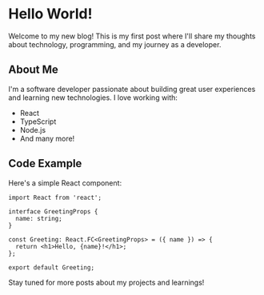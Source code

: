 # Hello World!

Welcome to my new blog! This is my first post where I'll share my thoughts about technology, programming, and my journey as a developer.

## About Me

I'm a software developer passionate about building great user experiences and learning new technologies. I love working with:

- React
- TypeScript
- Node.js
- And many more!

## Code Example

Here's a simple React component:

```tsx
import React from 'react';

interface GreetingProps {
  name: string;
}

const Greeting: React.FC<GreetingProps> = ({ name }) => {
  return <h1>Hello, {name}!</h1>;
};

export default Greeting;
```

Stay tuned for more posts about my projects and learnings! 